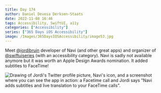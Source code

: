 ```yaml
---
title: Day 174
author: Daniel Devesa Derksen-Staats
date: 2022-11-08 16:46
tags: Accessibility, SwiftUI, a11y
categories: ["Accessibility"]
series: ["365 Days iOS Accessibility"]
image: /Images/365DaysIOSAccessibility/image53.jpg
---
```


Meet [@jordibruin](https://twitter.com/jordibruin) developer of Navi (and other great apps) and organizer of [@swiftuiseries](https://twitter.com/swiftuiseries) (with an accessibility category). Navi is sadly not available anymore but it was worth an Apple Design Awards nomination. It added subtitles to FaceTime!

![Drawing of Jordi's Twitter profile picture, Navi's icon, and a screenshot where you can see the app in action: a Facetime call and Jordi says "Navi adds subtitles and live translation to your FaceTime calls".](/Images/365DaysIOSAccessibility/image53.jpg)